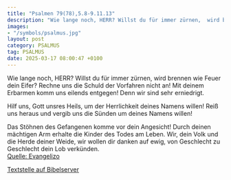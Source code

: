 ```yaml
---
title: "Psalmen 79(78),5.8-9.11.13"
description: "Wie lange noch, HERR? Willst du für immer zürnen,  wird brennen wie Feuer dein Eifer? Rechne uns die Schuld der Vorfahren nicht an!  Mit deinem Erbarmen komm uns eilends entgegen!  Denn wir sind sehr erniedrigt.  Hilf uns, Gott unsres Heils, um der Herrlichkeit deines Namens ...."
images:
- "/symbols/psalmus.jpg"
layout: post
category: PSALMUS
tag: PSALMUS
date: 2025-03-17 08:00:47 +0100
---
```

Wie lange noch, HERR? Willst du für immer zürnen, 
wird brennen wie Feuer dein Eifer?
Rechne uns die Schuld der Vorfahren nicht an! 
Mit deinem Erbarmen komm uns eilends entgegen! 
Denn wir sind sehr erniedrigt.

Hilf uns, Gott unsres Heils,
um der Herrlichkeit deines Namens willen! Reiß uns heraus 
und vergib uns die Sünden um deines Namens willen!

Das Stöhnen des Gefangenen komme vor dein Angesicht! 
Durch deinen mächtigen Arm erhalte die Kinder des Todes am Leben.<!--more-->
Wir, dein Volk und die Herde deiner Weide, 
wir wollen dir danken auf ewig, 
von Geschlecht zu Geschlecht dein Lob verkünden.<br>
[Quelle: Evangelizo](https://evangeliumtagfuertag.org/DE/gospel)

[Textstelle auf Bibelserver](https://www.bibleserver.com/EU/ps79(78),5.8-9.11.13)
